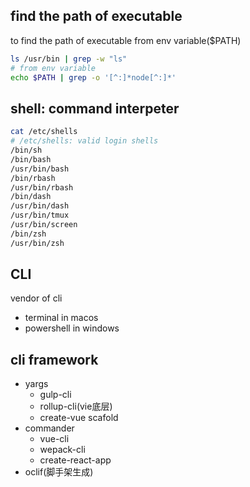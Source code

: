 
## find the path of executable
to find the path of executable from env variable($PATH)

```sh
ls /usr/bin | grep -w "ls"
# from env variable
echo $PATH | grep -o '[^:]*node[^:]*'
```

## shell: command interpeter

```sh
cat /etc/shells
# /etc/shells: valid login shells
/bin/sh
/bin/bash
/usr/bin/bash
/bin/rbash
/usr/bin/rbash
/bin/dash
/usr/bin/dash
/usr/bin/tmux
/usr/bin/screen
/bin/zsh
/usr/bin/zsh
```


## CLI

vendor of cli

- terminal in macos
- powershell in windows

## cli framework

- yargs
  - gulp-cli
  - rollup-cli(vie底层)
  - create-vue scafold
- commander
  - vue-cli
  - wepack-cli
  - create-react-app
- oclif(脚手架生成)



